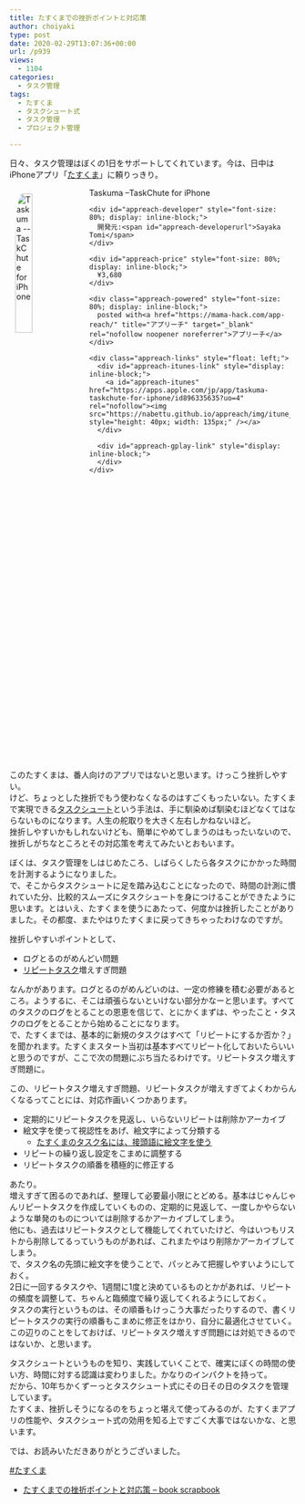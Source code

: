 ```yaml
---
title: たすくまでの挫折ポイントと対応策
author: choiyaki
type: post
date: 2020-02-29T13:07:36+00:00
url: /p939
views:
  - 1104
categories:
  - タスク管理
tags:
  - たすくま
  - タスクシュート式
  - タスク管理
  - プロジェクト管理

---
```

日々、タスク管理はぼくの1日をサポートしてくれています。今は、日中はiPhoneアプリ「[たすくま][1]」に頼りっきり。

<div id="appreach-box" style="text-align: left;">
  <img src="https://i0.wp.com/is4-ssl.mzstatic.com/image/thumb/Purple123/v4/bf/86/bb/bf86bb03-02d3-4d2c-90ae-a1f1eb06b136/source/512x512bb.jpg?w=660&#038;ssl=1" alt="Taskuma --TaskChute for iPhone" id="appreach-image" style="float: left; margin: 10px; width: 25%; max-width: 120px; border-top-left-radius: 10%; border-top-right-radius: 10%; border-bottom-right-radius: 10%; border-bottom-left-radius: 10%;" data-recalc-dims="1" /></p> 
  
  <div class="appreach-info" style="margin: 10px;">
    <div id="appreach-appname">
      Taskuma &#8211;TaskChute for iPhone
    </div>
    
    <div id="appreach-developer" style="font-size: 80%; display: inline-block;">
      開発元:<span id="appreach-developerurl">Sayaka Tomi</span>
    </div>
    
    <div id="appreach-price" style="font-size: 80%; display: inline-block;">
      ¥3,680
    </div>
    
    <div class="appreach-powered" style="font-size: 80%; display: inline-block;">
      posted with<a href="https://mama-hack.com/app-reach/" title="アプリーチ" target="_blank" rel="nofollow noopener noreferrer">アプリーチ</a>
    </div>
    
    <div class="appreach-links" style="float: left;">
      <div id="appreach-itunes-link" style="display: inline-block;">
        <a id="appreach-itunes" href="https://apps.apple.com/jp/app/taskuma-taskchute-for-iphone/id896335635?uo=4" rel="nofollow"><img src="https://nabettu.github.io/appreach/img/itune_ja.svg" style="height: 40px; width: 135px;" /></a>
      </div>
      
      <div id="appreach-gplay-link" style="display: inline-block;">
      </div>
    </div>
  </div>
  
  <div class="appreach-footer" style="margin-bottom: 10px; clear: left;">
  </div>
</div>

このたすくまは、番人向けのアプリではないと思います。けっこう挫折しやすい。  
けど、ちょっとした挫折でもう使わなくなるのはすごくもったいない。たすくまで実現できる[タスクシュート][2]という手法は、手に馴染めば馴染むほどなくてはならないものになります。人生の舵取りを大きく左右しかねないほど。  
挫折しやすいかもしれないけども、簡単にやめてしまうのはもったいないので、挫折しがちなところとその対応策を考えてみたいとおもいます。

ぼくは、タスク管理をしはじめたころ、しばらくしたら各タスクにかかった時間を計測するようになりました。  
で、そこからタスクシュートに足を踏み込むことになったので、時間の計測に慣れていた分、比較的スムーズにタスクシュートを身につけることができたように思います。とはいえ、たすくまを使うにあたって、何度かは挫折したことがありました。その都度、またやはりたすくまに戻ってきちゃったわけなのですが。

挫折しやすいポイントとして、

  * ログとるのがめんどい問題
  * [リピートタスク][3]増えすぎ問題

なんかがあります。ログとるのがめんどいのは、一定の修練を積む必要があるところ。ようするに、そこは頑張らないといけない部分かなーと思います。すべてのタスクのログをとることの恩恵を信じて、とにかくまずは、やったこと・タスクのログをとることから始めることになります。  
で、たすくまでは、基本的に新規のタスクはすべて「リピートにするか否か？」を聞かれます。たすくまスタート当初は基本すべてリピート化しておいたらいいと思うのですが、ここで次の問題にぶち当たるわけです。リピートタスク増えすぎ問題に。

この、リピートタスク増えすぎ問題、リピートタスクが増えすぎてよくわからんくなるってことには、対応作画いくつかあります。

  * 定期的にリピートタスクを見返し、いらないリピートは削除かアーカイブ
  * 絵文字を使って視認性をあげ、絵文字によって分類する 
      * [たすくまのタスク名には、接頭語に絵文字を使う][4]
  * リピートの繰り返し設定をこまめに調整する
  * リピートタスクの順番を積極的に修正する

あたり。  
増えすぎて困るのであれば、整理して必要最小限にとどめる。基本はじゃんじゃんリピートタスクを作成していくものの、定期的に見返して、一度しかやらないような単発のものについては削除するかアーカイブしてしまう。  
他にも、過去はリピートタスクとして機能してくれていたけど、今はいつもリストから削除してるっていうものがあれば、これまたやはり削除かアーカイブしてしまう。  
で、タスク名の先頭に絵文字を使うことで、パッとみて把握しやすいようにしておく。  
2日に一回するタスクや、1週間に1度と決めているものとかがあれば、リピートの頻度を調整して、ちゃんと臨頻度で繰り返してくれるようにしておく。  
タスクの実行というものは、その順番もけっこう大事だったりするので、書くリピートタスクの実行の順番もこまめに修正をはかり、自分に最適化させていく。  
この辺りのことをしておけば、リピートタスク増えすぎ問題には対処できるのではないか、と思います。

タスクシュートというものを知り、実践していくことで、確実にぼくの時間の使い方、時間に対する認識は変わりました。かなりのインパクトを持って。  
だから、10年ちかくずーっとタスクシュート式にその日その日のタスクを管理しています。  
たすくま、挫折しそうになるのをちょっと堪えて使ってみるのが、たすくまアプリの性能や、タスクシュート式の効用を知る上ですごく大事ではないかな、と思います。

では、お読みいただきありがとうございました。

[#たすくま][1]

  * [たすくまでの挫折ポイントと対応策 &#8211; book scrapbook][5]

 [1]: https://scrapbox.io/choiyaki-hondana/%E3%81%9F%E3%81%99%E3%81%8F%E3%81%BE
 [2]: https://scrapbox.io/choiyaki-hondana/%E3%82%BF%E3%82%B9%E3%82%AF%E3%82%B7%E3%83%A5%E3%83%BC%E3%83%88
 [3]: https://scrapbox.io/choiyaki-hondana/%E3%83%AA%E3%83%94%E3%83%BC%E3%83%88%E3%82%BF%E3%82%B9%E3%82%AF
 [4]: https://choiyaki.com/?p=778
 [5]: https://scrapbox.io/choiyaki-hondana/%E3%81%9F%E3%81%99%E3%81%8F%E3%81%BE%E3%81%A7%E3%81%AE%E6%8C%AB%E6%8A%98%E3%83%9D%E3%82%A4%E3%83%B3%E3%83%88%E3%81%A8%E5%AF%BE%E5%BF%9C%E7%AD%96